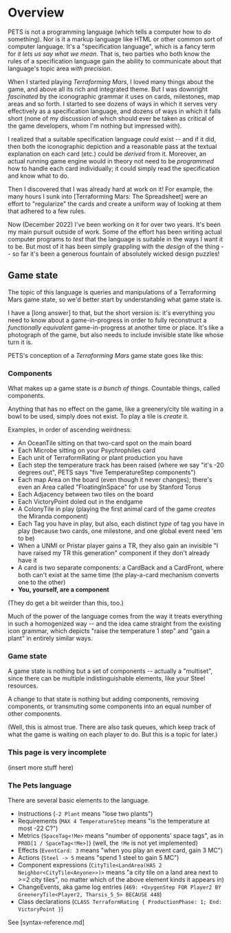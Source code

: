 # Overview

PETS is not a programming language (which tells a computer how to *do* something). Nor is it a markup language like HTML or other common sort of computer language. It's a "specification language", which is a fancy term for *it lets us say what we mean*. That is, two parties who both know the rules of a specification language gain the ability to communicate about that language's topic area *with precision*.

When I started playing *Terraforming Mars*, I loved many things about the game, and above all its rich and integrated theme. But I was downright *fascinated* by the iconographic grammar it uses on cards, milestones, map areas and so forth. I started to see dozens of ways in which it serves very effectively as a specification language, and dozens of ways in which it falls short (none of my discussion of which should ever be taken as critical of the game developers, whom I'm nothing but impressed with).

I realized that a suitable specification language *could* exist -- and if it did, then both the iconographic depiction and a reasonable pass at the textual explanation on each card (etc.) could be *derived* from it. Moreover, an actual running game engine would in theory not need to be *programmed* how to handle each card individually; it could simply read the specification and know what to do.

Then I discovered that I was already hard at work on it! For example, the many hours I sunk into [Terraforming Mars: The Spreadsheet] were an effort to "regularize" the cards and create a uniform way of looking at them that adhered to a few rules.

Now (December 2022) I've been working on it for over two years. It's been my main pursuit outside of work. Some of the effort has been writing actual computer programs to *test* that the language is suitable in the ways I want it to be. But most of it has been simply grappling with the *design* of the thing -- so far it's been a generous fountain of absolutely wicked design puzzles!

## Game state

The topic of this language is queries and manipulations of a Terraforming Mars game state, so we'd better start by understanding what game state is.

I have a [long answer] to that, but the short version is: it's everything you need to know about a game-in-progress in order to fully reconstruct a *functionally equivalent* game-in-progress at another time or place. It's like a photograph of the game, but also needs to include invisible state like whose turn it is.

PETS's conception of a *Terraforming Mars* game state goes like this:

### Components

What makes up a game state is *a bunch of things*. Countable things, called components.

Anything that has no effect on the game, like a greenery/city tile waiting in a bowl to be used, simply does not exist. To play a tile is *create* it.

Examples, in order of ascending weirdness:

   * An OceanTile sitting on that two-card spot on the main board
   * Each Microbe sitting on your Psychrophiles card
   * Each unit of TerraformRating or plant production you have
   * Each step the temperature track has been raised (where we say "it's -20 degrees out", PETS says "five TemperatureStep components")
   * Each map Area on the board (even though it never changes); there's even an Area called "FloatingInSpace" for use by Stanford Torus
   * Each Adjacency between two tiles on the board
   * Each VictoryPoint doled out in the endgame
   * A ColonyTile in play (playing the first animal card of the game *creates* the Miranda component)
   * Each Tag you have in play, but also, each distinct *type* of tag you have in play (because two cards, one milestone, and one global event need 'em to be)
   * When a UNMI or Pristar player gains a TR, they also gain an invisible "I have raised my TR this generation" component if they don't already have it
   * A card is two separate components: a CardBack and a CardFront, where both can't exist at the same time (the play-a-card mechanism converts one to the other)
   * **You, yourself, are a component**

(They do get a bit weirder than this, too.)

Much of the power of the language comes from the way it treats everything in such a homogenized way -- and the idea came straight from the existing icon grammar, which depicts "raise the temperature 1 step" and "gain a plant" in entirely similar ways.

### Game state

A game state is nothing but a set of components -- actually a "multiset", since there can be multiple indistinguishable elements, like your Steel resources.

A change to that state is nothing but adding components, removing components, or transmuting some components into an equal number of other components.

(Well, this is almost true. There are also task queues, which keep track of what the game is waiting on each player to do. But this is a topic for later.)

### This page is very incomplete

(insert more stuff here)

### The Pets language

There are several basic elements to the language.

* Instructions (`-2 Plant` means "lose two plants")
* Requirements (`MAX 4 TemperatureStep` means "is the temperature at most -22 C?")
* Metrics (`SpaceTag<!Me>` means "number of opponents' space tags", as in `PROD[1 / SpaceTag<!Me>]`) (well, the `!Me` is not yet implemented)
* Effects (`EventCard: 3` means "when you play an event card, gain 3 MC")
* Actions (`Steel -> 5` means "spend 1 steel to gain 5 MC")
* Component expressions (`CityTile<LandArea(HAS 2 Neighbor<CityTile<Anyone>>)>` means "a city tile on a land area next to >=2 city tiles", no matter which of the above element kinds it appears in)
* ChangeEvents, aka game log entries (`469: +OxygenStep FOR Player2 BY GreeneryTile<Player2, Tharsis_5_5> BECAUSE 448`)
* Class declarations (`CLASS TerraformRating { ProductionPhase: 1; End: VictoryPoint }`)

See [syntax-reference.md]
